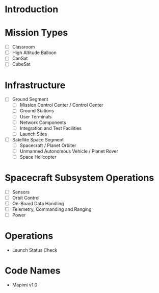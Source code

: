 Introduction
==

# Mission Types

- [ ] Classroom
- [ ] High Altitude Balloon
- [ ] CanSat
- [ ] CubeSat

# Infrastructure

- [ ] Ground Segment
  - [ ] Mission Control Center / Control Center
  - [ ] Ground Stations
  - [ ] User Terminals
  - [ ] Network Components
  - [ ] Integration and Test Facilities
  - [ ] Launch Sites
- [ ] Satellite Space Segment
  - [ ] Spacecraft / Planet Orbiter
  - [ ] Unmanned Autonomous Vehicle / Planet Rover
  - [ ] Space Helicopter

# Spacecraft Subsystem Operations

- [ ] Sensors
- [ ] Orbit Control
- [ ] On-Board Data Handling
- [ ] Telemetry, Commanding and Ranging
- [ ] Power

# Operations

- Launch Status Check

# Code Names

- Mapimi v1.0
